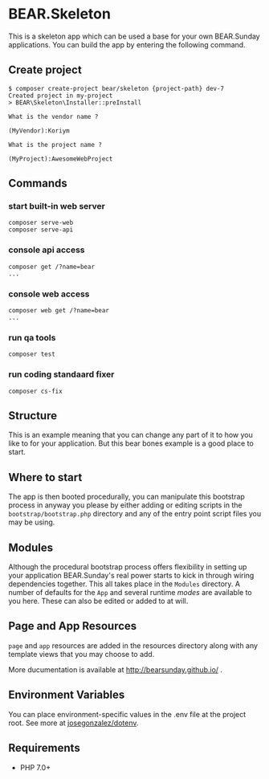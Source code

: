# BEAR.Skeleton

This is a skeleton app which can be used a base for your own BEAR.Sunday applications. You can build the app by entering the following command.

##  Create project

    $ composer create-project bear/skeleton {project-path} dev-7
    Created project in my-project
    > BEAR\Skeleton\Installer::preInstall

    What is the vendor name ?

    (MyVendor):Koriym

    What is the project name ?

    (MyProject):AwesomeWebProject

##  Commands

###  start built-in web server
    composer serve-web
    composer serve-api

### console api access
    composer get /?name=bear
    ...

### console web access
    composer web get /?name=bear
    ...

### run qa tools
    composer test


### run coding standaard fixer
    composer cs-fix


## Structure

This is an example meaning that you can change any part of it to how you like to for your application. But this bear bones example is a good place to start.

## Where to start

The app is then booted procedurally, you can manipulate this bootstrap process in anyway you please by either adding or editing scripts in the `bootstrap/bootstrap.php` directory and any of the entry point script files you may be using.

## Modules

Although the procedural bootstrap process offers flexibility in setting up your application BEAR.Sunday's real power starts to kick in through wiring dependencies together. This all takes place in the `Modules` directory. A number of defaults for the `App` and several runtime *modes* are available to you here. These can also be edited or added to at will.

## Page and App Resources

`page` and `app` resources are added in the resources directory along with any template views that you may choose to add.

More ducumentation is available at http://bearsunday.github.io/ .

## Environment Variables

You can place environment-specific values in the .env file at the project root.
See more at [josegonzalez/dotenv](https://github.com/josegonzalez/php-dotenv#static-environment-definition).

## Requirements

 * PHP 7.0+
